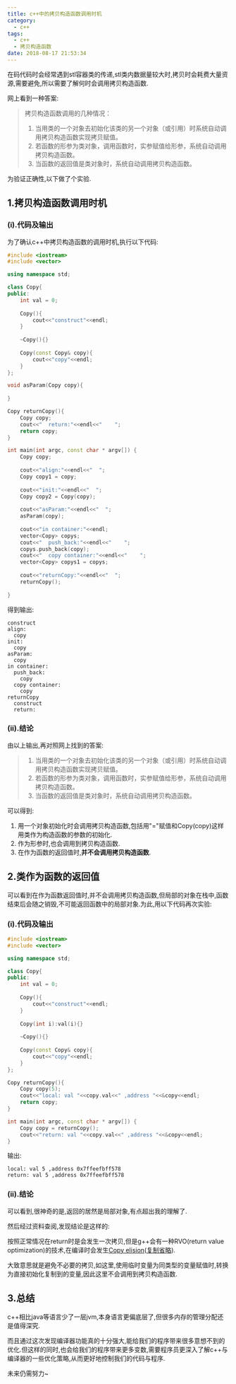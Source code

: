 ```yaml
---
title: c++中的拷贝构造函数调用时机
category:
  - c++
tags:
  - c++
  - 拷贝构造函数
date: 2018-08-17 21:53:34
---
```


在码代码时会经常遇到stl容器类的传递,stl类内数据量较大时,拷贝时会耗费大量资源,需要避免,所以需要了解何时会调用拷贝构造函数.

网上看到一种答案:

> 拷贝构造函数调用的几种情况： 
> 
> 1. 当用类的一个对象去初始化该类的另一个对象（或引用）时系统自动调用拷贝构造函数实现拷贝赋值。 
> 2. 若函数的形参为类对象，调用函数时，实参赋值给形参，系统自动调用拷贝构造函数。 
> 3. 当函数的返回值是类对象时，系统自动调用拷贝构造函数。

为验证正确性,以下做了个实验.

<!-- more -->

## 1.拷贝构造函数调用时机

### (i).代码及输出

为了确认c++中拷贝构造函数的调用时机,执行以下代码:

``` c++
#include <iostream>
#include <vector>

using namespace std;

class Copy{
public:
    int val = 0;
    
    Copy(){
        cout<<"construct"<<endl;
    }
    
    ~Copy(){}
    
    Copy(const Copy& copy){
        cout<<"copy"<<endl;
    }
};

void asParam(Copy copy){
    
}

Copy returnCopy(){
    Copy copy;
    cout<<"  return:"<<endl<<"    ";
    return copy;
}

int main(int argc, const char * argv[]) {
    Copy copy;
    
    cout<<"align:"<<endl<<"  ";
    Copy copy1 = copy; 
       
    cout<<"init:"<<endl<<"  ";
    Copy copy2 = Copy(copy);
    
    cout<<"asParam:"<<endl<<"  ";
    asParam(copy);
    
    cout<<"in container:"<<endl;
    vector<Copy> copys;
    cout<<"  push_back:"<<endl<<"    ";
    copys.push_back(copy);
    cout<<"  copy container:"<<endl<<"    ";
    vector<Copy> copys1 = copys;
    
    cout<<"returnCopy:"<<endl<<"  ";
    returnCopy();
    
}
```

得到输出:

```
construct
align:
  copy
init:
  copy
asParam:
  copy
in container:
  push_back:
    copy
  copy container:
    copy
returnCopy
  construct
  return:
```

### (ii).结论

由以上输出,再对照网上找到的答案:

> 1. 当用类的一个对象去初始化该类的另一个对象（或引用）时系统自动调用拷贝构造函数实现拷贝赋值。 
> 2. 若函数的形参为类对象，调用函数时，实参赋值给形参，系统自动调用拷贝构造函数。 
> 3. 当函数的返回值是类对象时，系统自动调用拷贝构造函数。

可以得到:

1. 用一个对象初始化时会调用拷贝构造函数,包括用"="赋值和Copy(copy)这样用类作为构造函数的参数的初始化.
2. 作为形参时,也会调用到拷贝构造函数.
3. 在作为函数的返回值时,**并不会调用拷贝构造函数**.

## 2.类作为函数的返回值

可以看到在作为函数返回值时,并不会调用拷贝构造函数,但局部的对象在栈中,函数结束后会随之销毁,不可能返回函数中的局部对象.为此,用以下代码再次实验:

### (i).代码及输出

``` c++
#include <iostream>
#include <vector>

using namespace std;

class Copy{
public:
    int val = 0;
    
    Copy(){
        cout<<"construct"<<endl;
    }
    
    Copy(int i):val(i){}
    
    ~Copy(){}
    
    Copy(const Copy& copy){
        cout<<"copy"<<endl;
    }
};

Copy returnCopy(){
    Copy copy(5);
    cout<<"local: val "<<copy.val<<" ,address "<<&copy<<endl;
    return copy;
}

int main(int argc, const char * argv[]) {
    Copy copy = returnCopy();
    cout<<"return: val "<<copy.val<<" ,address "<<&copy<<endl;
}
```

输出:

```
local: val 5 ,address 0x7ffeefbff578
return: val 5 ,address 0x7ffeefbff578
```

### (ii).结论

可以看到,很神奇的是,返回的居然是局部对象,有点超出我的理解了.

然后经过资料查阅,发现结论是这样的:

按照正常情况在return时是会发生一次拷贝,但是g++会有一种RVO(return value optimization)的技术,在编译时会发生[Copy elision](https://en.wikipedia.org/wiki/Copy_elision#Return_value_optimization)([复制省略](https://zh.wikipedia.org/wiki/%E5%A4%8D%E5%88%B6%E7%9C%81%E7%95%A5)).

大致意思就是避免不必要的拷贝,如这里,使用临时变量为同类型的变量赋值时,转换为直接初始化复制到的变量,因此这里不会调用到拷贝构造函数.

## 3.总结

c++相比java等语言少了一层jvm,本身语言更偏底层了,但很多内存的管理分配还是值得深究.

而且通过这次发现编译器功能真的十分强大,能给我们的程序带来很多意想不到的优化.但这样的同时,也会给我们的程序带来更多变数,需要程序员更深入了解c++与编译器的一些优化策略,从而更好地控制我们的代码与程序.

未来仍需努力~
